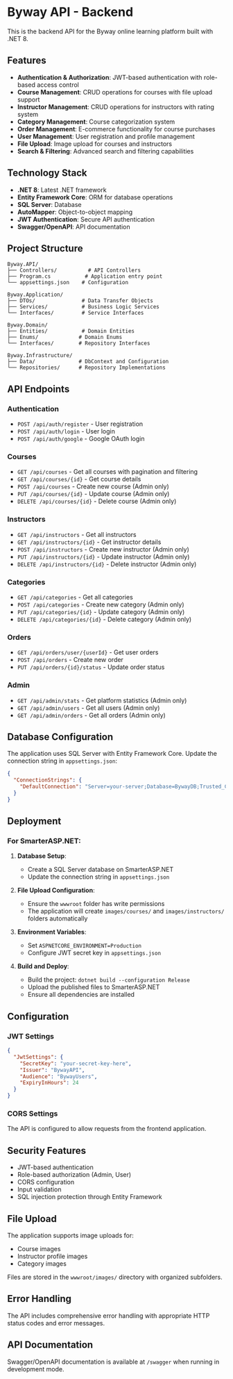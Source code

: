 # Byway API - Backend

This is the backend API for the Byway online learning platform built with .NET 8.

## Features

- **Authentication & Authorization**: JWT-based authentication with role-based access control
- **Course Management**: CRUD operations for courses with file upload support
- **Instructor Management**: CRUD operations for instructors with rating system
- **Category Management**: Course categorization system
- **Order Management**: E-commerce functionality for course purchases
- **User Management**: User registration and profile management
- **File Upload**: Image upload for courses and instructors
- **Search & Filtering**: Advanced search and filtering capabilities

## Technology Stack

- **.NET 8**: Latest .NET framework
- **Entity Framework Core**: ORM for database operations
- **SQL Server**: Database
- **AutoMapper**: Object-to-object mapping
- **JWT Authentication**: Secure API authentication
- **Swagger/OpenAPI**: API documentation

## Project Structure

```
Byway.API/
├── Controllers/          # API Controllers
├── Program.cs           # Application entry point
└── appsettings.json    # Configuration

Byway.Application/
├── DTOs/               # Data Transfer Objects
├── Services/           # Business Logic Services
└── Interfaces/         # Service Interfaces

Byway.Domain/
├── Entities/           # Domain Entities
├── Enums/             # Domain Enums
└── Interfaces/        # Repository Interfaces

Byway.Infrastructure/
├── Data/              # DbContext and Configuration
└── Repositories/      # Repository Implementations
```

## API Endpoints

### Authentication
- `POST /api/auth/register` - User registration
- `POST /api/auth/login` - User login
- `POST /api/auth/google` - Google OAuth login

### Courses
- `GET /api/courses` - Get all courses with pagination and filtering
- `GET /api/courses/{id}` - Get course details
- `POST /api/courses` - Create new course (Admin only)
- `PUT /api/courses/{id}` - Update course (Admin only)
- `DELETE /api/courses/{id}` - Delete course (Admin only)

### Instructors
- `GET /api/instructors` - Get all instructors
- `GET /api/instructors/{id}` - Get instructor details
- `POST /api/instructors` - Create new instructor (Admin only)
- `PUT /api/instructors/{id}` - Update instructor (Admin only)
- `DELETE /api/instructors/{id}` - Delete instructor (Admin only)

### Categories
- `GET /api/categories` - Get all categories
- `POST /api/categories` - Create new category (Admin only)
- `PUT /api/categories/{id}` - Update category (Admin only)
- `DELETE /api/categories/{id}` - Delete category (Admin only)

### Orders
- `GET /api/orders/user/{userId}` - Get user orders
- `POST /api/orders` - Create new order
- `PUT /api/orders/{id}/status` - Update order status

### Admin
- `GET /api/admin/stats` - Get platform statistics (Admin only)
- `GET /api/admin/users` - Get all users (Admin only)
- `GET /api/admin/orders` - Get all orders (Admin only)

## Database Configuration

The application uses SQL Server with Entity Framework Core. Update the connection string in `appsettings.json`:

```json
{
  "ConnectionStrings": {
    "DefaultConnection": "Server=your-server;Database=BywayDB;Trusted_Connection=true;TrustServerCertificate=true;"
  }
}
```

## Deployment

### For SmarterASP.NET:

1. **Database Setup**:
   - Create a SQL Server database on SmarterASP.NET
   - Update the connection string in `appsettings.json`

2. **File Upload Configuration**:
   - Ensure the `wwwroot` folder has write permissions
   - The application will create `images/courses/` and `images/instructors/` folders automatically

3. **Environment Variables**:
   - Set `ASPNETCORE_ENVIRONMENT=Production`
   - Configure JWT secret key in `appsettings.json`

4. **Build and Deploy**:
   - Build the project: `dotnet build --configuration Release`
   - Upload the published files to SmarterASP.NET
   - Ensure all dependencies are installed

## Configuration

### JWT Settings
```json
{
  "JwtSettings": {
    "SecretKey": "your-secret-key-here",
    "Issuer": "BywayAPI",
    "Audience": "BywayUsers",
    "ExpiryInHours": 24
  }
}
```

### CORS Settings
The API is configured to allow requests from the frontend application.

## Security Features

- JWT-based authentication
- Role-based authorization (Admin, User)
- CORS configuration
- Input validation
- SQL injection protection through Entity Framework

## File Upload

The application supports image uploads for:
- Course images
- Instructor profile images
- Category images

Files are stored in the `wwwroot/images/` directory with organized subfolders.

## Error Handling

The API includes comprehensive error handling with appropriate HTTP status codes and error messages.

## API Documentation

Swagger/OpenAPI documentation is available at `/swagger` when running in development mode.
